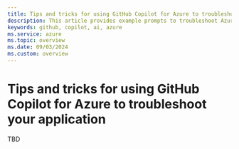 ```yaml
---
title: Tips and tricks for using GitHub Copilot for Azure to troubleshoot your application
description: This article provides example prompts to troubleshoot Azure services in use in by your application.
keywords: github, copilot, ai, azure
ms.service: azure
ms.topic: overview
ms.date: 09/03/2024
ms.custom: overview
---
```


# Tips and tricks for using GitHub Copilot for Azure to troubleshoot your application

TBD